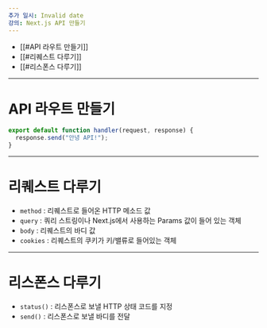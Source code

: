 ```yaml
---
추가 일시: Invalid date
강의: Next.js API 만들기
---
```

- [[#API 라우트 만들기]]
- [[#리퀘스트 다루기]]
- [[#리스폰스 다루기]]

---

# API 라우트 만들기

```TypeScript
export default function handler(request, response) {
  response.send("안녕 API!");
}
```

  

---

# 리퀘스트 다루기

- `method` : 리퀘스트로 들어온 HTTP 메소드 값
- `query` : 쿼리 스트링이나 Next.js에서 사용하는 Params 값이 들어 있는 객체
- `body` : 리퀘스트의 바디 값
- `cookies` : 리퀘스트의 쿠키가 키/밸류로 들어있는 객체

  

  

---

# 리스폰스 다루기

- `status()` : 리스폰스로 보낼 HTTP 상태 코드를 지정
- `send()` : 리스폰스로 보낼 바디를 전달